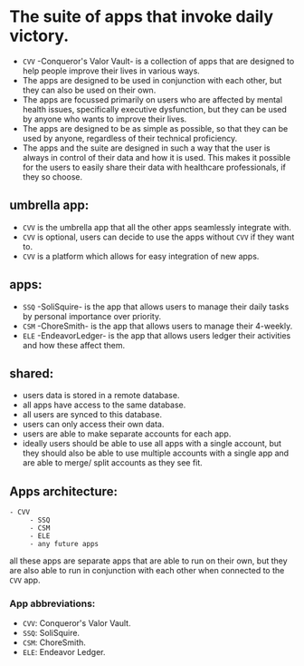 # The suite of apps that invoke daily victory.

- `CVV` -Conqueror's Valor Vault- is a collection of apps that are designed to help people improve their lives in various ways.
- The apps are designed to be used in conjunction with each other, but they can also be used on their own.
- The apps are focussed primarily on users who are affected by mental health issues, specifically executive dysfunction, but they can be used by anyone who wants to improve their lives.
- The apps are designed to be as simple as possible, so that they can be used by anyone, regardless of their technical proficiency.
- The apps and the suite are designed in such a way that the user is always in control of their data and how it is used. This makes it possible for the users to easily share their data with healthcare professionals, if they so choose.

## umbrella app:

- `CVV` is the umbrella app that all the other apps seamlessly integrate with.
- `CVV` is optional, users can decide to use the apps without `CVV` if they want to.
- `CVV` is a platform which allows for easy integration of new apps.

## apps:

- `SSQ` -SoliSquire- is the app that allows users to manage their daily tasks by personal importance over priority.
- `CSM` -ChoreSmith- is the app that allows users to manage their 4-weekly.
- `ELE` -EndeavorLedger- is the app that allows users ledger their activities and how these affect them.

## shared:

- users data is stored in a remote database.
- all apps have access to the same database.
- all users are synced to this database.
- users can only access their own data.
- users are able to make separate accounts for each app.
- ideally users should be able to use all apps with a single account, but they should also be able to use multiple accounts with a single app and are able to merge/ split accounts as they see fit.

## Apps architecture:

    - CVV
         - SSQ
         - CSM
         - ELE
         - any future apps

all these apps are separate apps that are able to run on their own, but they are also able to run in conjunction with each other when connected to the `CVV` app.

### App abbreviations:

- `CVV`: Conqueror's Valor Vault.
- `SSQ`: SoliSquire.
- `CSM`: ChoreSmith.
- `ELE`: Endeavor Ledger.
